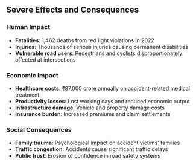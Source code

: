 ##  Severe Effects and Consequences

###  Human Impact
- **Fatalities**: 1,462 deaths from red light violations in 2022
- **Injuries**: Thousands of serious injuries causing permanent disabilities
- **Vulnerable road users**: Pedestrians and cyclists disproportionately affected at intersections

###  Economic Impact
- **Healthcare costs**: ₹87,000 crore annually on accident-related medical treatment
- **Productivity losses**: Lost working days and reduced economic output
- **Infrastructure damage**: Vehicle and property damage costs
- **Insurance burden**: Increased premiums and claim settlements

###  Social Consequences
- **Family trauma**: Psychological impact on accident victims' families
- **Traffic congestion**: Accidents cause significant traffic delays
- **Public trust**: Erosion of confidence in road safety systems
